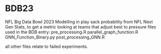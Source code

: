 # BDB23
NFL Big Data Bowl 2023
Modelling in play sack probability from NFL Next Gen Stats, to get a metric looking at teams that adjust best to pressure
files used in the BDB entry:
pre_processing.R
parallel_graph_function.R
GNN_Function_Binary.py
post_processing_GNN.R


all other files relate to failed experiments.
